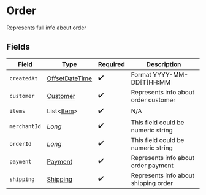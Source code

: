 # Order

Represents full info about order


## Fields

| Field                                                                                     | Type                                                                                      | Required                                                                                  | Description                                                                               |
| ----------------------------------------------------------------------------------------- | ----------------------------------------------------------------------------------------- | ----------------------------------------------------------------------------------------- | ----------------------------------------------------------------------------------------- |
| `createdAt`                                                                               | [OffsetDateTime](https://docs.oracle.com/javase/8/docs/api/java/time/OffsetDateTime.html) | :heavy_check_mark:                                                                        | Format YYYY-MM-DD[T]HH:MM                                                                 |
| `customer`                                                                                | [Customer](../../models/shared/Customer.md)                                               | :heavy_check_mark:                                                                        | Represents info about order customer                                                      |
| `items`                                                                                   | List<[Item](../../models/shared/Item.md)>                                                 | :heavy_check_mark:                                                                        | N/A                                                                                       |
| `merchantId`                                                                              | *Long*                                                                                    | :heavy_check_mark:                                                                        | This field could be numeric string                                                        |
| `orderId`                                                                                 | *Long*                                                                                    | :heavy_check_mark:                                                                        | This field could be numeric string                                                        |
| `payment`                                                                                 | [Payment](../../models/shared/Payment.md)                                                 | :heavy_check_mark:                                                                        | Represents info about order payment                                                       |
| `shipping`                                                                                | [Shipping](../../models/shared/Shipping.md)                                               | :heavy_check_mark:                                                                        | Represents info about shipping order                                                      |